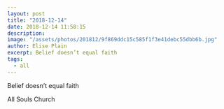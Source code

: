 ```yaml
---
layout: post
title: "2018-12-14"
date: 2018-12-14 11:58:15
description: 
image: "/assets/photos/201812/9f869ddc15c585f1f3e41debc55dbb6b.jpg"
author: Elise Plain
excerpt: Belief doesn’t equal faith
tags: 
  - all
---
```


Belief doesn’t equal faith
<p></p>
All Souls Church